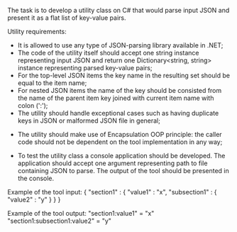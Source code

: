 The task is to develop a utility class on C# that would parse input JSON and present it as a flat list of key-value pairs.


Utility requirements:
+ It is allowed to use any type of JSON-parsing library available in .NET;
+ The code of the utility itself should accept one string instance representing input JSON and return one Dictionary<string, string> instance representing parsed key-value pairs;
+ For the top-level JSON items the key name in the resulting set should be equal to the item name;
+ For nested JSON items the name of the key should be consisted from the name of the parent item key joined with current item name with colon (':');
+ The utility should handle exceptional cases such as having duplicate keys in JSON or malformed JSON file in general;
* The utility should make use of Encapsulation OOP principle: the caller code should not be dependent on the tool implementation in any way;
+ To test the utility class a console application should be developed. The application should accept one argument representing path to file containing JSON to parse. The output of the tool should be presented in the console.


Example of the tool input:
{
   "section1" : {
      "value1" : "x",
     "subsection1" : {
        "value2" : "y"
      }
   }
}


Example of the tool output:
"section1:value1" = "x"
"section1:subsection1:value2" = "y"
